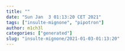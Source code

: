 ```yaml
---
title: ""
date: "Sun Jan  3 01:13:20 CET 2021"
tags: ["insulte-mignone", "pipotron"]
author: m1ch3l
categories: ["generated"]
slug: "insulte-mignone/2021-01-03-01:13:20"
---
```



